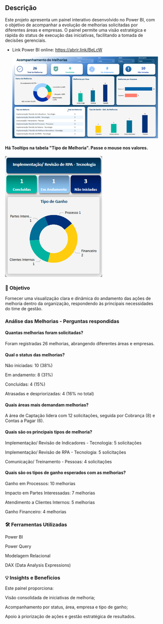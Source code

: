 ## Descrição

Este projeto apresenta um painel interativo desenvolvido no Power BI, com o objetivo de acompanhar a evolução de melhorias solicitadas por diferentes áreas e empresas. O painel permite uma visão estratégica e rápida do status de execução das iniciativas, facilitando a tomada de decisões gerenciais.
- Link Power BI online: https://abrir.link/BeLcW

  ![melhoria](relatorio.png)

#### Há Tooltips na tabela "Tipo de Melhoria". Passe o mouse nos valores.

![melhoria](tooltip.png)


### 🎯 Objetivo
Fornecer uma visualização clara e dinâmica do andamento das ações de melhoria dentro da organização, respondendo às principais necessidades do time de gestão.

### Análise das Melhorias - Perguntas respondidas
#### Quantas melhorias foram solicitadas?
  
Foram registradas 26 melhorias, abrangendo diferentes áreas e empresas.

#### Qual o status das melhorias?

Não iniciadas: 10 (38%)

Em andamento: 8 (31%)

Concluídas: 4 (15%)

Atrasadas e despriorizadas: 4 (16% no total)

#### Quais áreas mais demandam melhorias?
  
A área de Captação lidera com 12 solicitações, seguida por Cobrança (8) e Contas a Pagar (6).

#### Quais são os principais tipos de melhoria?

Implementação/ Revisão de Indicadores - Tecnologia: 5 solicitações

Implementação/ Revisão de RPA - Tecnologia: 5 solicitações

Comunicação/ Treinamento - Pessoas: 4 solicitações

#### Quais são os tipos de ganho esperados com as melhorias?

Ganho em Processos: 10 melhorias

Impacto em Partes Interessadas: 7 melhorias

Atendimento a Clientes Internos: 5 melhorias

Ganho Financeiro: 4 melhorias

### 🛠️ Ferramentas Utilizadas
Power BI

Power Query

Modelagem Relacional

DAX (Data Analysis Expressions)

### 💡 Insights e Benefícios
Este painel proporciona:

Visão consolidada de iniciativas de melhoria;

Acompanhamento por status, área, empresa e tipo de ganho;

Apoio à priorização de ações e gestão estratégica de resultados.

